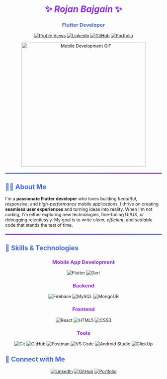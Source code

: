 <div align="center">
  
# <span style="color:#8A2BE2">✨ *Rojan Bajgain* ✨</span>

### <span style="color:#4169E1">**Flutter Developer**</span> 

[![Profile Views](https://komarev.com/ghpvc/?username=RojanBajgain&label=Profile%20views&color=6e5494&style=flat-square)](https://github.com/RojanBajgain)
[![LinkedIn](https://img.shields.io/badge/LinkedIn-Connect-blue?style=flat-square&logo=linkedin)](https://www.linkedin.com/in/rojan-bajgain-201b1b26b/)
[![GitHub](https://img.shields.io/badge/GitHub-Profile-181717?style=flat-square&logo=github&logoColor=white)](https://github.com/RojanBajgain)
[![Portfolio](https://img.shields.io/badge/Portfolio-Website-FF7139?style=flat-square&logo=firefox-browser&logoColor=white)](https://www.rojanbajgain.com.np)

<img align="center" width="400" src="https://media.giphy.com/media/RbDKaczqWovIugyJmW/giphy.gif" alt="Mobile Development GIF" />

</div>

<div style="background: linear-gradient(to right, #4169E1, #8A2BE2); height: 3px; margin: 20px 0;"></div>

## <span style="color:#4169E1">👨‍💻 **About Me**</span>

I'm a **passionate Flutter developer** who loves building *beautiful*, *responsive*, and *high-performance* mobile applications. I thrive on creating **seamless user experiences** and turning ideas into reality. When I'm not coding, I'm either exploring new technologies, fine-tuning UI/UX, or debugging relentlessly. My goal is to write *clean*, *efficient*, and *scalable* code that stands the test of time.

<div style="background: linear-gradient(to right, #8A2BE2, #4169E1); height: 3px; margin: 20px 0;"></div>

## <span style="color:#4169E1">🚀 **Skills & Technologies**</span>

<div align="center">

### <span style="color:#8A2BE2">**Mobile App Development**</span>
![Flutter](https://img.shields.io/badge/Flutter-02569B?style=for-the-badge&logo=flutter&logoColor=white)
![Dart](https://img.shields.io/badge/Dart-0175C2?style=for-the-badge&logo=dart&logoColor=white)

### <span style="color:#8A2BE2">**Backend**</span>
![Firebase](https://img.shields.io/badge/Firebase-FFCA28?style=for-the-badge&logo=firebase&logoColor=black)
![MySQL](https://img.shields.io/badge/MySQL-4479A1?style=for-the-badge&logo=mysql&logoColor=white)
![MongoDB](https://img.shields.io/badge/MongoDB-47A248?style=for-the-badge&logo=mongodb&logoColor=white)

### <span style="color:#8A2BE2">**Frontend**</span>
![React](https://img.shields.io/badge/React-61DAFB?style=for-the-badge&logo=react&logoColor=black)
![HTML5](https://img.shields.io/badge/HTML5-E34F26?style=for-the-badge&logo=html5&logoColor=white)
![CSS3](https://img.shields.io/badge/CSS3-1572B6?style=for-the-badge&logo=css3&logoColor=white)

### <span style="color:#8A2BE2">**Tools**</span>
![Git](https://img.shields.io/badge/Git-F05032?style=for-the-badge&logo=git&logoColor=white)
![GitHub](https://img.shields.io/badge/GitHub-181717?style=for-the-badge&logo=github&logoColor=white)
![Postman](https://img.shields.io/badge/Postman-FF6C37?style=for-the-badge&logo=postman&logoColor=white)
![VS Code](https://img.shields.io/badge/VS_Code-007ACC?style=for-the-badge&logo=visual-studio-code&logoColor=white)
![Android Studio](https://img.shields.io/badge/Android%20Studio-3DDC84?style=for-the-badge&logo=android-studio&logoColor=white)
![ClickUp](https://img.shields.io/badge/ClickUp-7B68EE?style=for-the-badge&logo=clickup&logoColor=white)

</div>


## <span style="color:#4169E1">🔗 **Connect with Me**</span>

<div align="center">
  
[![LinkedIn](https://img.shields.io/badge/LinkedIn-%230077B5.svg?style=for-the-badge&logo=linkedin&logoColor=white)](https://www.linkedin.com/in/rojan-bajgain-201b1b26b/)
[![GitHub](https://img.shields.io/badge/GitHub-%23121011.svg?style=for-the-badge&logo=github&logoColor=white)](https://github.com/RojanBajgain)
[![Portfolio](https://img.shields.io/badge/Portfolio-%23FF7139.svg?style=for-the-badge&logo=firefox-browser&logoColor=white)](https://www.rojanbajgain.com.np)

</div>
